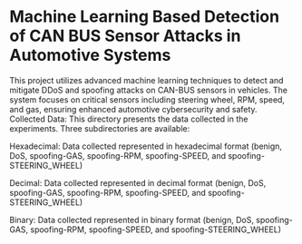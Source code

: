 # Machine Learning Based Detection of CAN BUS Sensor Attacks in Automotive Systems
This project utilizes advanced machine learning techniques to detect and mitigate DDoS and spoofing attacks on CAN-BUS sensors in vehicles. The system focuses on critical sensors including steering wheel, RPM, speed, and gas, ensuring enhanced automotive cybersecurity and safety.<br>
Collected Data:
This directory presents the data collected in the experiments. Three subdirectories are available:

Hexadecimal: Data collected represented in hexadecimal format (benign, DoS, spoofing-GAS, spoofing-RPM, spoofing-SPEED, and spoofing-STEERING_WHEEL)

Decimal: Data collected represented in decimal format (benign, DoS, spoofing-GAS, spoofing-RPM, spoofing-SPEED, and spoofing-STEERING_WHEEL)

Binary: Data collected represented in binary format (benign, DoS, spoofing-GAS, spoofing-RPM, spoofing-SPEED, and spoofing-STEERING_WHEEL)
